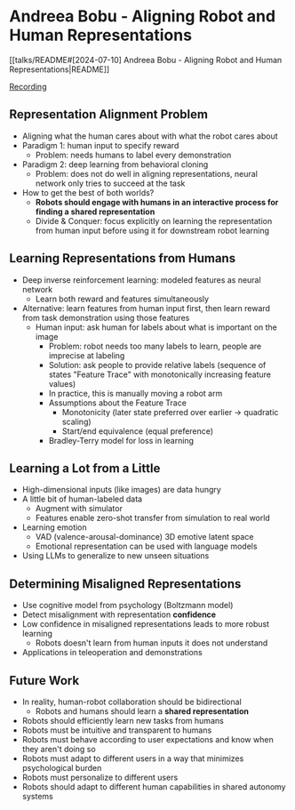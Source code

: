 # Andreea Bobu - Aligning Robot and Human Representations

[[talks/README#[2024-07-10] Andreea Bobu - Aligning Robot and Human Representations|README]]

[Recording](https://www.youtube.com/watch?v=lgt255PXA4I)

## Representation Alignment Problem

- Aligning what the human cares about with what the robot cares about
- Paradigm 1: human input to specify reward
	- Problem: needs humans to label every demonstration
- Paradigm 2: deep learning from behavioral cloning
	- Problem: does not do well in aligning representations, neural network only tries to succeed at the task
- How to get the best of both worlds?
	- **Robots should engage with humans in an interactive process for finding a shared representation**
	- Divide & Conquer: focus explicitly on learning the representation from human input before using it for downstream robot learning

## Learning Representations from Humans

- Deep inverse reinforcement learning: modeled features as neural network
	- Learn both reward and features simultaneously
- Alternative: learn features from human input first, then learn reward from task demonstration using those features
	- Human input: ask human for labels about what is important on the image
		- Problem: robot needs too many labels to learn, people are imprecise at labeling
		- Solution: ask people to provide relative labels (sequence of states "Feature Trace" with monotonically increasing feature values)
		- In practice, this is manually moving a robot arm
		- Assumptions about the Feature Trace
			- Monotonicity (later state preferred over earlier -> quadratic scaling)
			- Start/end equivalence (equal preference)
		- Bradley-Terry model for loss in learning

## Learning a Lot from a Little

- High-dimensional inputs (like images) are data hungry
- A little bit of human-labeled data
	- Augment with simulator
	- Features enable zero-shot transfer from simulation to real world
- Learning emotion
	- VAD (valence-arousal-dominance) 3D emotive latent space
	- Emotional representation can be used with language models
- Using LLMs to generalize to new unseen situations

## Determining Misaligned Representations

- Use cognitive model from psychology (Boltzmann model)
- Detect misalignment with representation **confidence**
- Low confidence in misaligned representations leads to more robust learning
	- Robots doesn't learn from human inputs it does not understand
- Applications in teleoperation and demonstrations

## Future Work

- In reality, human-robot collaboration should be bidirectional
	- Robots and humans should learn a **shared representation**
- Robots should efficiently learn new tasks from humans
- Robots must be intuitive and transparent to humans
- Robots must behave according to user expectations and know when they aren't doing so
- Robots must adapt to different users in a way that minimizes psychological burden
- Robots must personalize to different users
- Robots should adapt to different human capabilities in shared autonomy systems

